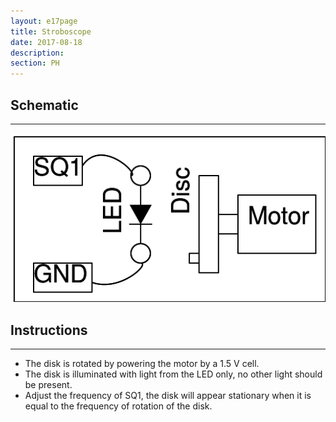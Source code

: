 ```yaml
---
layout: e17page
title: Stroboscope
date: 2017-08-18
description: 
section: PH
---
```


## Schematic
___

![](images/schematics/stroboscope.png)

## Instructions
___
- The disk is rotated by powering the motor by a 1.5 V cell.
- The disk is illuminated with light from the LED only, no other light should be present. 
- Adjust the frequency of SQ1, the disk will appear stationary when it is equal to the frequency
  of rotation of the disk.
